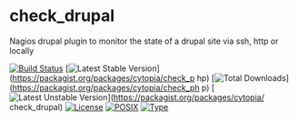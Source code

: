 # check_drupal
Nagios drupal plugin to monitor the state of a drupal site via ssh, http or locally

[![Build Status](https://travis-ci.org/cytopia/check_drupal.svg?branch=master)](https://travis-ci.org/cytopia/check_drupal)
 [![Latest Stable Version](https://poser.pugx.org/cytopia/check_drupal/v/stable)](https://packagist.org/packages/cytopia/check_p hp) [![Total Downloads](https://poser.pugx.org/cytopia/check_drupal/downloads)](https://packagist.org/packages/cytopia/check_ph p) [![Latest Unstable Version](https://poser.pugx.org/cytopia/check_drupal/v/unstable)](https://packagist.org/packages/cytopia/ check_drupal) [![License](https://poser.pugx.org/cytopia/check_drupal/license)](http://opensource.org/licenses/MIT)
 [![POSIX](https://img.shields.io/badge/posix-100%25-brightgreen.svg)](https://en.wikipedia.org/?title=POSIX)
 [![Type](https://img.shields.io/badge/type-%2Fbin%2Fsh-red.svg)](https://en.wikipedia.org/?title=Bourne_shell)

